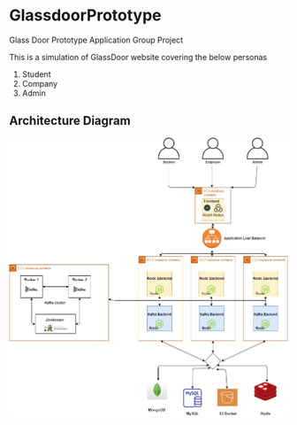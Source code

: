 # GlassdoorPrototype
Glass Door Prototype Application Group Project

This is a simulation of GlassDoor website covering the below personas

1. Student
2. Company
3. Admin

## Architecture Diagram ##

![](MySql/ArchitectureDiagram.jpg)
